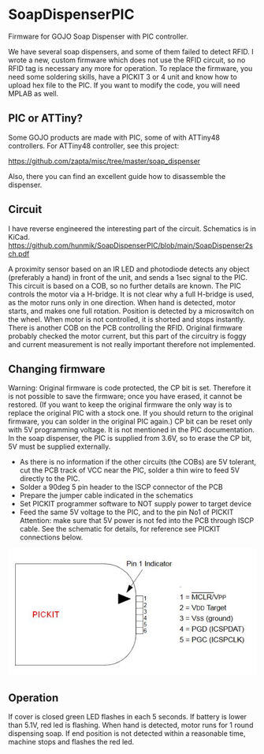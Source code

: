 # SoapDispenserPIC
Firmware for GOJO Soap Dispenser with PIC controller.

We have several soap dispensers, and some of them failed to detect RFID. I wrote a new, custom firmware which does not use the RFID circuit, so no RFID tag is necessary any more for operation. 
To replace the firmware, you need some soldering skills, have a PICKIT 3 or 4 unit and know how to upload hex file to the PIC. If you want to modify the code, you will need MPLAB as well.

## PIC or ATTiny?
Some GOJO products are made with PIC, some of with ATTiny48 controllers. For ATTiny48 controller, see this project:

https://github.com/zapta/misc/tree/master/soap_dispenser

Also, there you can find an excellent guide how to disassemble the dispenser.

## Circuit
I have reverse engineered the interesting part of the circuit. Schematics is in KiCad.
https://github.com/hunmik/SoapDispenserPIC/blob/main/SoapDispenser2sch.pdf


A proximity sensor based on an IR LED and photodiode detects any object (preferably a hand) in front of the unit, and sends a 1sec signal to the PIC. This circuit is based on a COB, so no further details are known.
The PIC controls the motor via a H-bridge. It is not clear why a full H-bridge is used, as the motor runs only in one direction. When hand is detected, motor starts, and makes one full rotation. Position is detected by a microswitch on the wheel. When motor is not controlled, it is shorted and stops instantly.
There is another COB on the PCB controlling the RFID.
Original firmware probably checked the motor current, but this part of the circuitry is foggy and current measurement is not really important therefore not implemented.

## Changing firmware
Warning: Original firmware is code protected, the CP bit is set. Therefore it is not possible to save the firmware; once you have erased, it cannot be restored. (If you want to keep the original firmware the only way is to replace the original PIC with a stock one. If you should return to the original firmware, you can solder in the original PIC again.)
CP bit can be reset only with 5V programming voltage. It is not mentioned in the PIC documentation. In the soap dispenser, the PIC is supplied from 3.6V, so to erase the CP bit, 5V must be supplied externally. 
* As there is no information if the other circuits (the COBs) are 5V tolerant, cut the PCB track of VCC near the PIC, solder a thin wire to feed 5V directly to the PIC.
* Solder a 90deg 5 pin header to the ISCP connector of the PCB
* Prepare the jumper cable indicated in the schematics
* Set PICKIT programmer software to NOT supply power to target device 
* Feed the same 5V voltage to the PIC, and to the pin No1 of PICKIT
Attention: make sure that 5V power is not fed into the PCB through ISCP cable. See the schematic for details, for reference see PICKIT connections below.

![](PICKIT%20pinout.jpg)

## Operation
If cover is closed green LED flashes in each 5 seconds. If battery is lower than 5.1V, red led is flashing. When hand is detected, motor runs for 1 round dispensing soap. If end position is not detected within a reasonable time, machine stops and flashes the red led. 
